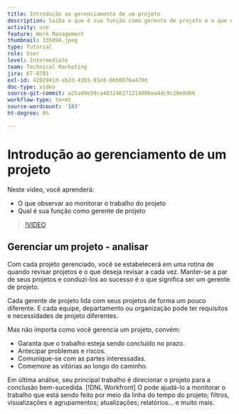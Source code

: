 ```yaml
---
title: Introdução ao gerenciamento de um projeto
description: Saiba o que é sua função como gerente de projeto e o que observar ao monitorar o trabalho do projeto.
activity: use
feature: Work Management
thumbnail: 335094.jpeg
type: Tutorial
role: User
level: Intermediate
team: Technical Marketing
jira: KT-8781
exl-id: 4202941d-eb2d-43b5-91e8-06b0076a470d
doc-type: video
source-git-commit: a25a49e59ca483246271214886ea4dc9c10e8d66
workflow-type: tm+mt
source-wordcount: '183'
ht-degree: 0%

---
```


# Introdução ao gerenciamento de um projeto

Neste vídeo, você aprenderá:

* O que observar ao monitorar o trabalho do projeto
* Qual é sua função como gerente de projeto

>[!VIDEO](https://video.tv.adobe.com/v/335094/?quality=12&learn=on)

## Gerenciar um projeto - analisar

Com cada projeto gerenciado, você se estabelecerá em uma rotina de quando revisar projetos e o que deseja revisar a cada vez. Manter-se a par de seus projetos e conduzi-los ao sucesso é o que significa ser um gerente de projeto.

Cada gerente de projeto lida com seus projetos de forma um pouco diferente. E cada equipe, departamento ou organização pode ter requisitos e necessidades de projeto diferentes.

Mas não importa como você gerencia um projeto, convém:

* Garanta que o trabalho esteja sendo concluído no prazo.
* Antecipar problemas e riscos.
* Comunique-se com as partes interessadas.
* Comemore as vitórias ao longo do caminho.

Em última análise, seu principal trabalho é direcionar o projeto para a conclusão bem-sucedida. [!DNL Workfront] O pode ajudá-lo a monitorar o trabalho que está sendo feito por meio da linha do tempo do projeto; filtros, visualizações e agrupamentos; atualizações; relatórios... e muito mais.

<!---
learn more urls
3 universal principles of project management
What is a project manager?
Project management knowledge areas
9 best practices for effective project management
10 work management problems and how to solve them
--->
